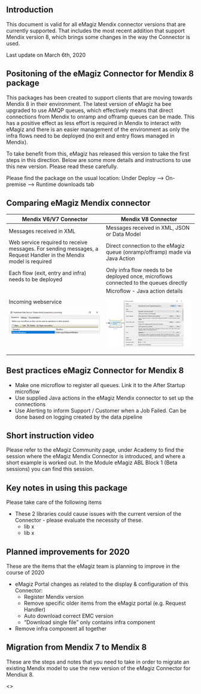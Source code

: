 ## Introduction

This document is valid for all eMagiz Mendix connector versions that are currently supported. That includes the most recent addition that support Mendix version 8, which brings some changes in the way the Connector is used.

Last update on March 6th, 2020

## Positoning of the eMagiz Connector for Mendix 8 package

This packages has been created to support clients that are moving towards Mendix 8 in their environment. The latest version of eMagiz ha bee upgraded to use AMQP queues, which effectively means that direct connections from Mendix to onramp and offramp queues can be made. This has a positive effect as less effort is required in Mendix to interact with eMagiz and there is an easier management of the environment as only the infra flows need to be deployed (no exit and entry flows managed in Mendix).

To take benefit from this, eMagiz has released this version to take the first steps in this direction. Below are some more details and instructions to use this new version. Please read these carefully.

Please find the package on the usual location: Under Deploy --> On-premise --> Runtime downloads tab

## Comparing eMagiz Mendix connector

| Mendix V6/V7 Connector| Mendix V8 Connector|
| ------ | ------ |
| Messages received in XML  | Messages received in XML, JSON or Data Model|
| Web service required to receive messages. For sending messages, a Request Handler in the Mendix model is required | Direct connection to the eMagiz queue (onramp/offramp) made via Java Action|
| Each flow (exit, entry and infra) needs to be deployed | Only infra flow needs to be deployed once, microflows connected to the queues directly |
|Incoming webservice <p align="center"><img  src="../../img/howto/eMM Connector - Old view webservice.png"></p>| Microflow - Java action details<p align="center"><img  src="../../img/howto/eMM Connector - New view webservice.png"></p>|

## Best practices eMagiz Connector for Mendix 8

- Make one microflow to register all queues. Link it to the After Startup microflow
- Use supplied Java actions in the eMagiz Mendix connector to set up the connections
- Use Alerting to inform Support / Customer when a Job Failed. Can be done based on logging created by the data pipeline

## Short instruction video

Please refer to the eMagiz Community page, under Academy to find the session where the eMagiz Mendix Connector is introduced, and where a short example is worked out. In the Module eMagiz ABL Block 1 (Beta sessions) you can find this session.

## Key notes in using this package

Please take care of the following items
- These 2 libraries could cause issues with the current version of the Connector - please evaluate the necessity of these. 
  - lib x
  - lib x

## Planned improvements for 2020
These are the items that the eMagiz team is planning to improve in the course of 2020
- eMagiz Portal changes as related to the display & configuration of this Connector: 
    - Register Mendix version
    - Remove specific older items from the eMagiz portal (e.g. Request Handler)		
    - Auto download correct EMC version
    - “Download single file” only contains infra component	
- Remove infra component all together 

## Migration from Mendix 7 to Mendix 8
These are the steps and notes that you need to take in order to migrate an existing Mendix model to use the new version of the eMagiz Connector for Mendiux 8. 

<<tba>>
